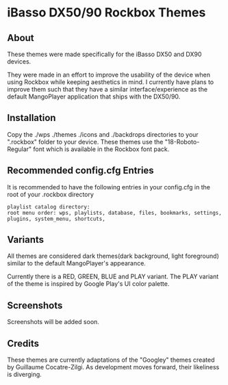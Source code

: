# iBasso DX50/90 Rockbox Themes

## About
These themes were made specifically for the iBasso DX50 and DX90 devices.

They were made in an effort to improve the usability of the device when using Rockbox while keeping aesthetics in mind. I currently have plans to improve them such that they have a similar interface/experience as the default MangoPlayer application that ships with the DX50/90.

## Installation
Copy the ./wps ./themes ./icons and ./backdrops directories to your ".rockbox" folder to your device. These themes use the "18-Roboto-Regular" font which is available in the Rockbox font pack.

## Recommended config.cfg Entries
It is recommended to have the following entries in your config.cfg in the
root of your .rockbox directory
```
playlist catalog directory:
root menu order: wps, playlists, database, files, bookmarks, settings, plugins, system_menu, shortcuts,

```

## Variants
All themes are considered dark themes(dark background, light foreground) similar to the default MangoPlayer's appearance.

Currently there is a RED, GREEN, BLUE and PLAY variant. The PLAY variant of the theme is inspired by Google Play's UI color palette.

## Screenshots
Screenshots will be added soon.

## Credits
These themes are currently adaptations of the "Googley" themes created by Guillaume Cocatre-Zilgi. As development moves forward, their likeliness is diverging.
